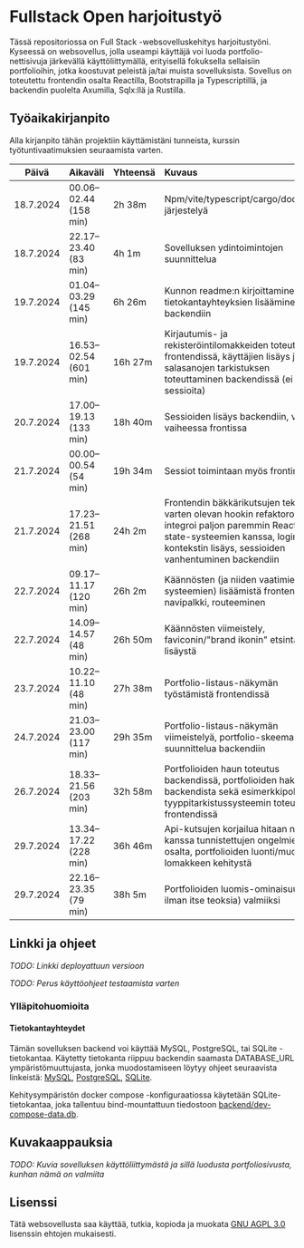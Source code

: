 # Fullstack Open harjoitustyö

Tässä repositoriossa on Full Stack -websovelluskehitys harjoitustyöni. Kyseessä
on websovellus, jolla useampi käyttäjä voi luoda portfolio-nettisivuja järkevällä
käyttöliittymällä, erityisellä fokuksella sellaisiin portfolioihin, jotka
koostuvat peleistä ja/tai muista sovelluksista. Sovellus on toteutettu
frontendin osalta Reactilla, Bootstrapilla ja Typescriptillä, ja backendin
puolelta Axumilla, Sqlx:llä ja Rustilla.

## Työaikakirjanpito

Alla kirjanpito tähän projektiin käyttämistäni tunneista, kurssin
työtuntivaatimuksien seuraamista varten.

|   Päivä   |       Aikaväli        |Yhteensä | Kuvaus |
| :--------:|:----------------------|:--------|:-------|
| 18.7.2024 | 00.06–02.44 (158 min) | 2h 38m  | Npm/vite/typescript/cargo/docker/ym. järjestelyä |
| 18.7.2024 | 22.17–23.40 (83 min)  | 4h 1m   | Sovelluksen ydintoimintojen suunnittelua |
| 19.7.2024 | 01.04–03.29 (145 min) | 6h 26m  | Kunnon readme:n kirjoittaminen, tietokantayhteyksien lisääminen backendiin |
| 19.7.2024 | 16.53–02.54 (601 min) | 16h 27m | Kirjautumis- ja rekisteröintilomakkeiden toteutus frontendissä, käyttäjien lisäys ja salasanojen tarkistuksen toteuttaminen backendissä (ei vielä sessioita) |
| 20.7.2024 | 17.00–19.13 (133 min) | 18h 40m | Sessioiden lisäys backendiin, vielä vaiheessa frontissa |
| 21.7.2024 | 00.00–00.54 (54 min)  | 19h 34m | Sessiot toimintaan myös frontin osalta |
| 21.7.2024 | 17.23–21.51 (268 min) | 24h 2m  | Frontendin bäkkärikutsujen tekemistä varten olevan hookin refaktorointi, nyt integroi paljon paremmin Reactin state-systeemien kanssa, login-kontekstin lisäys, sessioiden vanhentuminen backendiin |
| 22.7.2024 | 09.17–11.17 (120 min) | 26h 2m  | Käännösten (ja niiden vaatimien systeemien) lisäämistä frontendiin, navipalkki, routeeminen |
| 22.7.2024 | 14.09–14.57 (48 min)  | 26h 50m | Käännösten viimeistely, faviconin/"brand ikonin" etsintää ja lisäystä |
| 23.7.2024 | 10.22–11.10 (48 min)  | 27h 38m | Portfolio-listaus-näkymän työstämistä frontendissä |
| 24.7.2024 | 21.03–23.00 (117 min) | 29h 35m | Portfolio-listaus-näkymän viimeistelyä, portfolio-skeeman suunnittelua backendiin |
| 26.7.2024 | 18.33–21.56 (203 min) | 32h 58m | Portfolioiden haun toteutus backendissä, portfolioiden haku backendista sekä esimerkkipohjaisen tyyppitarkistussysteemin toteutus frontendissä |
| 29.7.2024 | 13.34–17.22 (228 min) | 36h 46m | Api-kutsujen korjailua hitaan netin kanssa tunnistettujen ongelmien osalta, portfolioiden luonti/muokkaus-lomakkeen kehitystä |
| 29.7.2024 | 22.16–23.35 (79 min)  | 38h 5m  | Portfolioiden luomis-ominaisuus (vielä ilman itse teoksia) valmiiksi |

## Linkki ja ohjeet

*TODO: Linkki deployattuun versioon*

*TODO: Perus käyttöohjeet testaamista varten*

### Ylläpitohuomioita

#### Tietokantayhteydet

Tämän sovelluksen backend voi käyttää MySQL, PostgreSQL, tai SQLite
-tietokantaa. Käytetty tietokanta riippuu backendin saamasta DATABASE_URL
ympäristömuuttujasta, jonka muodostamiseen löytyy ohjeet seuraavista linkeistä:
[MySQL](https://docs.rs/sqlx/latest/sqlx/mysql/struct.MySqlConnectOptions.html),
[PostgreSQL](https://docs.rs/sqlx/latest/sqlx/postgres/struct.PgConnectOptions.html),
[SQLite](https://docs.rs/sqlx/latest/sqlx/sqlite/struct.SqliteConnectOptions.html).

Kehitysympäristön docker compose -konfiguraatiossa käytetään SQLite-tietokantaa,
joka tallentuu bind-mountattuun tiedostoon
[backend/dev-compose-data.db](backend/dev-compose-data.db).

## Kuvakaappauksia

*TODO: Kuvia sovelluksen käyttöliittymästä ja sillä luodusta portfoliosivusta, kunhan nämä on valmiita*

## Lisenssi

Tätä websovellusta saa käyttää, tutkia, kopioda ja muokata [GNU AGPL
3.0](LICENSE.md) lisenssin ehtojen mukaisesti.
